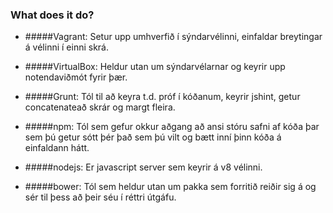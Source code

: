 ### What does it do?

* #####Vagrant:
Setur upp umhverfið í sýndarvélinni, einfaldar breytingar á vélinni í einni skrá.

* #####VirtualBox:
Heldur utan um sýndarvélarnar og keyrir upp notendaviðmót fyrir þær.

* #####Grunt:
Tól til að keyra t.d. próf í kóðanum, keyrir jshint, getur concatenateað skrár og margt fleira.

* #####npm:
Tól sem gefur okkur aðgang að ansi stóru safni af kóða þar sem þú getur sótt þér það sem þú vilt og bætt inní þinn kóða á einfaldann hátt.

* #####nodejs:
Er javascript server sem keyrir á v8 vélinni.

* #####bower:
Tól sem heldur utan um pakka sem forritið reiðir sig á og sér til þess að þeir séu í réttri útgáfu.
